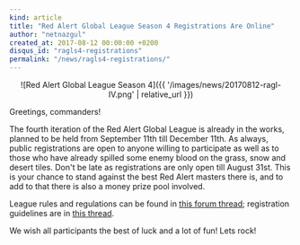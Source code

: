 ```yaml
---
kind: article
title: "Red Alert Global League Season 4 Registrations Are Online"
author: "netnazgul"
created_at: 2017-08-12 00:00:00 +0200
disqus_id: "ragls4-registrations"
permalink: "/news/ragls4-registrations/"
---
```


<div style="text-align:center" markdown="1">
![Red Alert Global League Season 4]({{ '/images/news/20170812-ragl-IV.png' | relative_url }})
</div>

Greetings, commanders!

The fourth iteration of the Red Alert Global League is already in the works, planned to be held from September 11th till December 11th. As always, public registrations are open to anyone willing to participate as well as to those who have already spilled some enemy blood on the grass, snow and desert tiles. Don't be late as registrations are only open till August 31st. This is your chance to stand against the best Red Alert masters there is, and to add to that there is also a money prize pool involved.

League rules and regulations can be found in [this forum thread](http://www.sleipnirstuff.com/forum/viewtopic.php?f=82&t=20234); registration guidelines are in [this thread](http://www.sleipnirstuff.com/forum/viewtopic.php?f=82&t=20235).

We wish all participants the best of luck and a lot of fun! Lets rock!